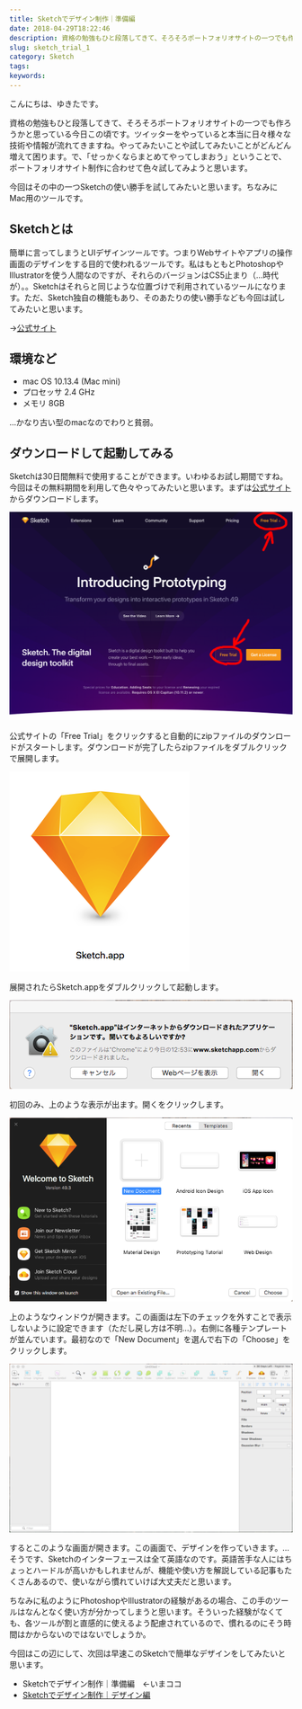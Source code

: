 ```yaml
---
title: Sketchでデザイン制作｜準備編
date: 2018-04-29T18:22:46
description: 資格の勉強もひと段落してきて、そろそろポートフォリオサイトの一つでも作ろうかと思っている今日この頃です
slug: sketch_trial_1
category: Sketch
tags: 
keywords: 
---
```


こんにちは、ゆきたです。

資格の勉強もひと段落してきて、そろそろポートフォリオサイトの一つでも作ろうかと思っている今日この頃です。ツイッターをやっていると本当に日々様々な技術や情報が流れてきますね。やってみたいことや試してみたいことがどんどん増えて困ります。で、「せっかくならまとめてやってしまおう」ということで、ポートフォリオサイト制作に合わせて色々試してみようと思います。

今回はその中の一つSketchの使い勝手を試してみたいと思います。ちなみにMac用のツールです。

## Sketchとは

簡単に言ってしまうとUIデザインツールです。つまりWebサイトやアプリの操作画面のデザインをする目的で使われるツールです。私はもともとPhotoshopやIllustratorを使う人間なのですが、それらのバージョンはCS5止まり（…時代が）。。Sketchはそれらと同じような位置づけで利用されているツールになります。ただ、Sketch独自の機能もあり、そのあたりの使い勝手なども今回は試してみたいと思います。

→[公式サイト](https://www.sketchapp.com/)

## 環境など

- mac OS 10.13.4 (Mac mini)
- プロセッサ 2.4 GHz
- メモリ 8GB

…かなり古い型のmacなのでわりと貧弱。

## ダウンロードして起動してみる

Sketchは30日間無料で使用することができます。いわゆるお試し期間ですね。今回はその無料期間を利用して色々やってみたいと思います。まずは[公式サイト](https://www.sketchapp.com/)からダウンロードします。

![](スクリーンショット-2018-04-25-15.03.08-1.png)

公式サイトの「Free Trial」をクリックすると自動的にzipファイルのダウンロードがスタートします。ダウンロードが完了したらzipファイルをダブルクリックで展開します。

![](スクリーンショット-2018-04-25-15.45.18.png)

展開されたらSketch.appをダブルクリックして起動します。

![](スクリーンショット-2018-04-25-15.46.22.png)

初回のみ、上のような表示が出ます。開くをクリックします。

![](スクリーンショット-2018-04-25-15.46.54.png)

上のようなウィンドウが開きます。この画面は左下のチェックを外すことで表示しないように設定できます（ただし戻し方は不明…）。右側に各種テンプレートが並んでいます。最初なので「New Document」を選んで右下の「Choose」をクリックします。

![](スクリーンショット-2018-04-25-15.49.00.png)

するとこのような画面が開きます。この画面で、デザインを作っていきます。…そうです、Sketchのインターフェースは全て英語なのです。英語苦手な人にはちょっとハードルが高いかもしれませんが、機能や使い方を解説している記事もたくさんあるので、使いながら慣れていけば大丈夫だと思います。

ちなみに私のようにPhotoshopやIllustratorの経験があるの場合、この手のツールはなんとなく使い方が分かってしまうと思います。そういった経験がなくても、各ツールが割と直感的に使えるよう配慮されているので、慣れるのにそう時間はかからないのではないでしょうか。

今回はこの辺にして、次回は早速このSketchで簡単なデザインをしてみたいと思います。

- Sketchでデザイン制作｜準備編　←いまココ
- [Sketchでデザイン制作｜デザイン編](https://creatase.info/sketch_trial_2/)
